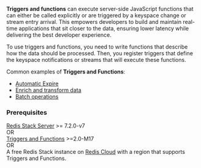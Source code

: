 **Triggers and functions** can execute server-side JavaScript functions that can either be called explicitly or are triggered by a keyspace change or stream entry arrival. This empowers developers to build and maintain real-time applications that sit closer to the data, ensuring lower latency while delivering the best developer experience.

To use triggers and functions, you need to write functions that describe how the data should be processed. Then, you register triggers that define the keyspace notifications or streams that will execute these functions.

Common examples of **Triggers and Functions**:

* [Automatic Expire](https://redis.io/docs/interact/programmability/triggers-and-functions/examples/?utm_source=redisinsight&utm_medium=main&utm_campaign=tutorials#automatic-expiration)
* [Enrich and transform data](https://redis.io/docs/interact/programmability/triggers-and-functions/examples/?utm_source=redisinsight&utm_medium=main&utm_campaign=tutorials#enrich-and-transform-data)
* [Batch operations](https://redis.io/docs/interact/programmability/triggers-and-functions/examples/?utm_source=redisinsight&utm_medium=main&utm_campaign=tutorials#batch-operations)

### Prerequisites

[Redis Stack Server](https://redis.io/download/?utm_source=redis\&utm_medium=app\&utm_campaign=redisinsight_triggers_and_functions_guide) >= 7.2.0-v7 \
OR \
[Triggers and Functions](https://redis.io/docs/interact/programmability/triggers-and-functions/?utm_source=redis\&utm_medium=app\&utm_campaign=redisinsight_triggers_and_functions_guide) >=2.0-M17 \
OR \
A free Redis Stack instance on [Redis Cloud](https://redis.com/try-free/?utm_source=redis\&utm_medium=app\&utm_campaign=redisinsight_triggers_and_functions_guide "Redis Cloud") with a region that supports Triggers and Functions.
